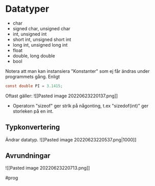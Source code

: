 # Datatyper
- char
- signed char, unsigned char
- int, unsigned int
- short int, unsigned short int
- long int, unsigned long int
- float
- double, long double
- bool

Notera att man kan instansiera "Konstanter" som ej får ändras under programmets gång. Enligt
```c
const double PI = 3.1415;
```

Oftast gäller:
![[Pasted image 20220623220137.png]]

- Operatorn "sizeof" ger strlk på någonting, t.ex "sizedof(int)" ger storleken på en int. 

## Typkonvertering
Ändrar datatyp.
![[Pasted image 20220623220537.png|1000]]

## Avrundningar
![[Pasted image 20220623220713.png]]

#prog 